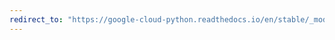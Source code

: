 ```yaml
---
redirect_to: "https://google-cloud-python.readthedocs.io/en/stable/_modules/google/cloud/texttospeech_v1beta1.html"
---
```

